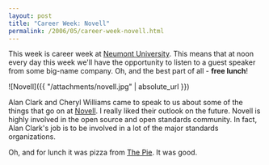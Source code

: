 ```yaml
---
layout: post
title: "Career Week: Novell"
permalink: /2006/05/career-week-novell.html
---
```


This week is career week at [Neumont University][1]. This means that at noon every day this week we'll have the
opportunity to listen to a guest speaker from some big-name company. Oh, and the best part of all - **free lunch**!

![Novell]({{ "/attachments/novell.jpg" | absolute_url }})

Alan Clark and Cheryl Williams came to speak to us about some of the things that go on at [Novell][2]. I really liked
their outlook on the future. Novell is highly involved in the open source and open standards community. In fact, Alan
Clark's job is to be involved in a lot of the major standards organizations.

Oh, and for lunch it was pizza from [The Pie][3]. It was good.


  [1]: http://www.neumont.edu
  [2]: http://www.novell.com
  [3]: http://www.thepie.com
